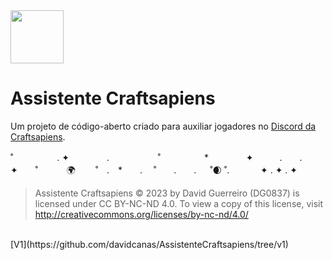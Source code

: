 <img src="https://i.imgur.com/WINt2vo.jpg" width=85>
  
# Assistente Craftsapiens

Um projeto de código-aberto criado para auxiliar jogadores no [Discord da Craftsapiens](https://is.gd/craftsapiens).
<br>

˚　　　　　. ✦ 　　　　.   　 　　　˚　　　　　*　　 　　✦　　　.　　.　　　✦　　˚ 　　　🌍 　　˚　.　*　　. 　˚　　.　　. 　 ˚🌒 ˚.   　 　✦ . ✦ . ✦

> Assistente Craftsapiens © 2023 by David Guerreiro (DG0837) is licensed under CC BY-NC-ND 4.0. To view a copy of this license, visit http://creativecommons.org/licenses/by-nc-nd/4.0/
<br>
[V1](https://github.com/davidcanas/AssistenteCraftsapiens/tree/v1)